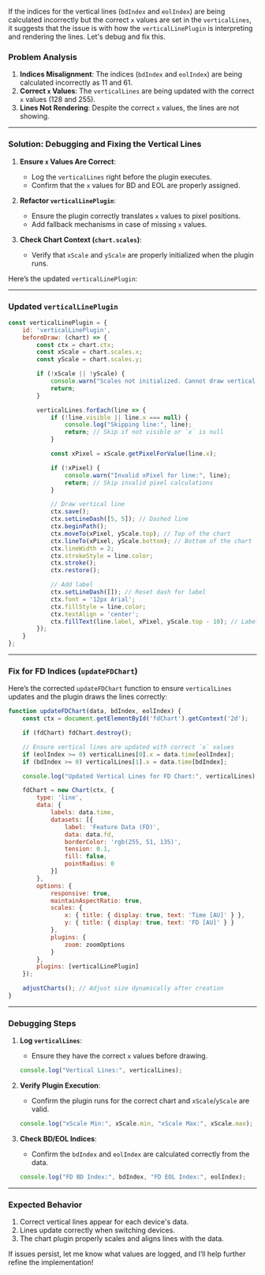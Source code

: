 If the indices for the vertical lines (`bdIndex` and `eolIndex`) are being calculated incorrectly but the correct `x` values are set in the `verticalLines`, it suggests that the issue is with how the `verticalLinePlugin` is interpreting and rendering the lines. Let's debug and fix this.

### Problem Analysis
1. **Indices Misalignment**: The indices (`bdIndex` and `eolIndex`) are being calculated incorrectly as 11 and 61.
2. **Correct `x` Values**: The `verticalLines` are being updated with the correct `x` values (128 and 255).
3. **Lines Not Rendering**: Despite the correct `x` values, the lines are not showing.

---

### Solution: Debugging and Fixing the Vertical Lines
1. **Ensure `x` Values Are Correct**:
   - Log the `verticalLines` right before the plugin executes.
   - Confirm that the `x` values for BD and EOL are properly assigned.

2. **Refactor `verticalLinePlugin`**:
   - Ensure the plugin correctly translates `x` values to pixel positions.
   - Add fallback mechanisms in case of missing `x` values.

3. **Check Chart Context (`chart.scales`)**:
   - Verify that `xScale` and `yScale` are properly initialized when the plugin runs.

Here’s the updated `verticalLinePlugin`:

---

### Updated `verticalLinePlugin`

```javascript
const verticalLinePlugin = {
    id: 'verticalLinePlugin',
    beforeDraw: (chart) => {
        const ctx = chart.ctx;
        const xScale = chart.scales.x;
        const yScale = chart.scales.y;

        if (!xScale || !yScale) {
            console.warn("Scales not initialized. Cannot draw vertical lines.");
            return;
        }

        verticalLines.forEach(line => {
            if (!line.visible || line.x === null) {
                console.log("Skipping line:", line);
                return; // Skip if not visible or `x` is null
            }

            const xPixel = xScale.getPixelForValue(line.x);

            if (!xPixel) {
                console.warn("Invalid xPixel for line:", line);
                return; // Skip invalid pixel calculations
            }

            // Draw vertical line
            ctx.save();
            ctx.setLineDash([5, 5]); // Dashed line
            ctx.beginPath();
            ctx.moveTo(xPixel, yScale.top); // Top of the chart
            ctx.lineTo(xPixel, yScale.bottom); // Bottom of the chart
            ctx.lineWidth = 2;
            ctx.strokeStyle = line.color;
            ctx.stroke();
            ctx.restore();

            // Add label
            ctx.setLineDash([]); // Reset dash for label
            ctx.font = '12px Arial';
            ctx.fillStyle = line.color;
            ctx.textAlign = 'center';
            ctx.fillText(line.label, xPixel, yScale.top - 10); // Label above line
        });
    }
};
```

---

### Fix for FD Indices (`updateFDChart`)

Here’s the corrected `updateFDChart` function to ensure `verticalLines` updates and the plugin draws the lines correctly:

```javascript
function updateFDChart(data, bdIndex, eolIndex) {
    const ctx = document.getElementById('fdChart').getContext('2d');

    if (fdChart) fdChart.destroy();

    // Ensure vertical lines are updated with correct `x` values
    if (eolIndex >= 0) verticalLines[0].x = data.time[eolIndex];
    if (bdIndex >= 0) verticalLines[1].x = data.time[bdIndex];

    console.log("Updated Vertical Lines for FD Chart:", verticalLines);

    fdChart = new Chart(ctx, {
        type: 'line',
        data: {
            labels: data.time,
            datasets: [{
                label: 'Feature Data (FD)',
                data: data.fd,
                borderColor: 'rgb(255, 51, 135)',
                tension: 0.1,
                fill: false,
                pointRadius: 0
            }]
        },
        options: {
            responsive: true,
            maintainAspectRatio: true,
            scales: {
                x: { title: { display: true, text: 'Time [AU]' } },
                y: { title: { display: true, text: 'FD [AU]' } }
            },
            plugins: {
                zoom: zoomOptions
            }
        },
        plugins: [verticalLinePlugin]
    });

    adjustCharts(); // Adjust size dynamically after creation
}
```

---

### Debugging Steps
1. **Log `verticalLines`**:
   - Ensure they have the correct `x` values before drawing.

   ```javascript
   console.log("Vertical Lines:", verticalLines);
   ```

2. **Verify Plugin Execution**:
   - Confirm the plugin runs for the correct chart and `xScale`/`yScale` are valid.

   ```javascript
   console.log("xScale Min:", xScale.min, "xScale Max:", xScale.max);
   ```

3. **Check BD/EOL Indices**:
   - Confirm the `bdIndex` and `eolIndex` are calculated correctly from the data.

   ```javascript
   console.log("FD BD Index:", bdIndex, "FD EOL Index:", eolIndex);
   ```

---

### Expected Behavior
1. Correct vertical lines appear for each device's data.
2. Lines update correctly when switching devices.
3. The chart plugin properly scales and aligns lines with the data.

If issues persist, let me know what values are logged, and I’ll help further refine the implementation!
